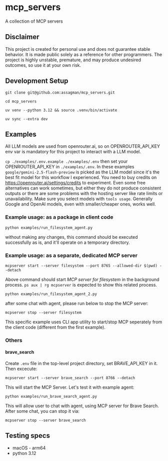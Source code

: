 # mcp_servers
A collection of MCP servers

## Disclaimer

This project is created for personal use and does not guarantee stable behavior. It is made public
solely as a reference for other programmers. The project is highly unstable, premature, and may produce
undesired outcomes, so use it at your own risk.

## Development Setup

`git clone git@github.com:assagman/mcp_servers.git`

`cd mcp_servers`

`uv venv --python 3.12 && source .venv/bin/activate`

`uv sync --extra dev`

## Examples

All LLM models are used from openrouter.ai, so on OPENROUTER_API_KEY
env var is mandatory for this project to interact with a LLM model.

`cp ./examples/.env.example ./examples/.env` then
set your OPENROUTER_API_KEY in `./examples/.env`. In these examples
`google/gemini-2.5-flash-preview` is picked as the LLM model since it's
the best fit model for this workflow I experienced. You need to buy
credits on https://openrouter.ai/settings/credits to experiment. Even
some free alternatives can work sometimes, but either they do not produce consistent
outputs or there are some problems with the hosting server like rate limits or unavailability.
Make sure you select models with `tools usage`. Generally Google and OpenAI models, even
with smaller/cheaper ones, works well.

### Example usage: as a package in client code

`python examples/run_filesystem_agent.py`

without making any changes, this command should be executed successfully as is, and it'll
operate on a temporary directory.

### Example usage: as a separate, dedicated MCP server

`mcpserver start --server filesystem --port 8765 --allowed-dir $(pwd) --detach`

Above command should start _MCP server for filesystem_ in the background process. `ps aux | rg mcpserver`
is expected to show this related process.

`python examples/run_filesystem_agent_2.py`

after some chat with agent, please run below to stop the MCP server:

`mcpserver stop --server filesystem`

This specific example uses CLI app utility to start/stop MCP seperately from the client code
(different from the first example).

### Others

#### brave_search

Create `.env` file in the top-level project directory, set BRAVE_API_KEY in it. Then excecute:

`mcpserver start --server brave_search --port 8766 --detach`

This will start the MCP Server. Let's test it with example agent:

`python examples/run_brave_search_agent.py`

This will allow user to chat with agent, using MCP server for Brave Search. After some chat,
you can stop it via:

`mcpserver stop --server brave_search`

## Testing specs

- macOS - arm64
- python 3.12
